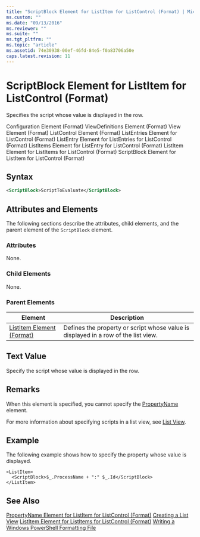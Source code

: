 ```yaml
---
title: "ScriptBlock Element for ListItem for ListControl (Format) | Microsoft Docs"
ms.custom: ""
ms.date: "09/13/2016"
ms.reviewer: ""
ms.suite: ""
ms.tgt_pltfrm: ""
ms.topic: "article"
ms.assetid: 74e30938-00ef-46fd-84e5-f0a83706a50e
caps.latest.revision: 11
---
```

# ScriptBlock Element for ListItem for ListControl (Format)
Specifies the script whose value is displayed in the row.

 Configuration Element (Format)
ViewDefinitions Element (Format)
View Element (Format)
ListControl Element (Format)
ListEntries Element for ListControl (Format)
ListEntry Element for ListEntries for ListControl (Format)
ListItems Element for ListEntry for ListControl (Format)
ListItem Element for ListItems for ListControl (Format)
ScriptBlock Element for ListItem for ListControl (Format)

## Syntax

```xml
<ScriptBlock>ScriptToEvaluate</ScriptBlock>
```

## Attributes and Elements
 The following sections describe the attributes, child elements, and the parent element of the `ScriptBlock` element.

### Attributes
 None.

### Child Elements
 None.

### Parent Elements

|Element|Description|
|-------------|-----------------|
|[ListItem Element (Format)](./listitem-element-for-listitems-for-listcontrol-format.md)|Defines the property or script whose value is displayed in a row of the list view.|

## Text Value
 Specify the script whose value is displayed in the row.

## Remarks
 When this element is specified, you cannot specify the [PropertyName](./propertyname-element-for-listitem-for-listcontrol-format.md) element.

 For more information about specifying scripts in a list view, see [List View](./creating-a-list-view.md).

## Example
 The following example shows how to specify the property whose value is displayed.

```
<ListItem>
  <ScriptBlock>$_.ProcessName + ":" $_.Id</ScriptBlock>
</ListItem>

```

## See Also
 [PropertyName Element for ListItem for ListControl (Format)](./propertyname-element-for-listitem-for-listcontrol-format.md)
 [Creating a List View](./creating-a-list-view.md)
 [ListItem Element for ListItems for ListControl (Format)](./listitem-element-for-listitems-for-listcontrol-format.md)
 [Writing a Windows PowerShell Formatting File](./writing-a-windows-powershell-formatting-file.md)
